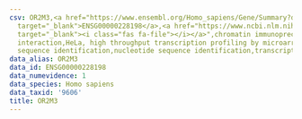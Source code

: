 ```yaml
---
csv: OR2M3,<a href="https://www.ensembl.org/Homo_sapiens/Gene/Summary?db=core;g=ENSG00000228198"
  target="_blank">ENSG00000228198</a>,<a href="https://www.ncbi.nlm.nih.gov/pubmed/17216044"
  target="_blank"><i class="fas fa-file"></i></a>",chromatin immunoprecipitation assay,direct
  interaction,HeLa, high throughput transcription profiling by microarray,nucleotide
  sequence identification,nucleotide sequence identification,transcriptional regulation,
data_alias: OR2M3
data_id: ENSG00000228198
data_numevidence: 1
data_species: Homo sapiens
data_taxid: '9606'
title: OR2M3
---
```

